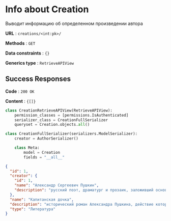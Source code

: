 # Info about Creation

Выводит информацию об определенном произведении автора

**URL** : `creations/<int:pk>/`

**Methods** : `GET`

**Data constraints** : `{}`

**Generics type** : `RetrieveAPIView`

## Success Responses

**Code** : `200 OK`

**Content** : `{[]}`

```python
class CreationRetrieveAPIView(RetrieveAPIView):
    permission_classes = [permissions.IsAuthenticated]
    serializer_class = CreationFullSerializer
    queryset = Creation.objects.all()
```

```python
class CreationFullSerializer(serializers.ModelSerializer):
    creator = AuthorSerializer()

    class Meta:
        model = Creation
        fields = "__all__"
```

```json
{
  "id": 1,
  "creator": {
    "id": 1,
    "name": "Александр Сергеевич Пушкин",
    "description": "русский поэт, драматург и прозаик, заложивший основы русского реалистического направления, критик и теоретик литературы, историк, публицист; один из самых авторитетных литературных деятелей первой трети XIX века.  Ещё при жизни Пушкина сложилась его репутация величайшего национального русского поэта. Пушкин рассматривается как основоположник современного русского литературного языка."
  },
  "name": "Капитанская дочка",
  "description": "исторический роман Александра Пушкина, действие которого происходит во время восстания Емельяна Пугачёва. Впервые опубликован без указания имени автора в 4-й книжке журнала «Современник», поступившей в продажу в последней декаде 1836 года.",
  "type": "Литература"
}
```